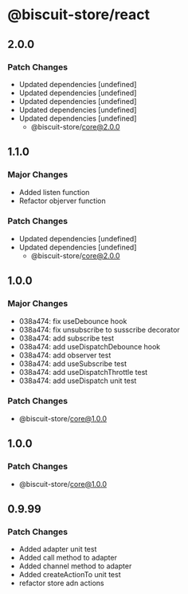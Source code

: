 # @biscuit-store/react

## 2.0.0
### Patch Changes

- Updated dependencies [undefined]
- Updated dependencies [undefined]
- Updated dependencies [undefined]
- Updated dependencies [undefined]
- Updated dependencies [undefined]
  - @biscuit-store/core@2.0.0

## 1.1.0
### Major Changes

- Added listen function
- Refactor objerver function

### Patch Changes

- Updated dependencies [undefined]
- Updated dependencies [undefined]
  - @biscuit-store/core@2.0.0

## 1.0.0
### Major Changes

- 038a474: fix useDebounce hook
- 038a474: fix unsubscribe to susscribe decorator
- 038a474: add subscribe test
- 038a474: add useDispatchDebounce hook
- 038a474: add observer test
- 038a474: add useSubscribe test
- 038a474: add useDispatchThrottle test
- 038a474: add useDispatch unit test

### Patch Changes
  - @biscuit-store/core@1.0.0

## 1.0.0
### Patch Changes
  - @biscuit-store/core@1.0.0

## 0.9.99
### Patch Changes

- Added adapter unit test
- Added call method to adapter
- Added channel method to adapter
- Added createActionTo unit test
- refactor store adn actions
